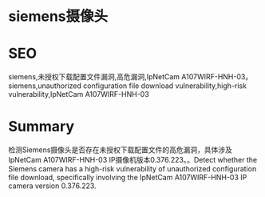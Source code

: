 # siemens摄像头
# SEO
siemens,未授权下载配置文件漏洞,高危漏洞,IpNetCam A107WIRF-HNH-03。siemens,unauthorized configuration file download vulnerability,high-risk vulnerability,IpNetCam A107WIRF-HNH-03
# Summary
检测Siemens摄像头是否存在未授权下载配置文件的高危漏洞，具体涉及IpNetCam A107WIRF-HNH-03 IP摄像机版本0.376.223。。Detect whether the Siemens camera has a high-risk vulnerability of unauthorized configuration file download, specifically involving the IpNetCam A107WIRF-HNH-03 IP camera version 0.376.223.
